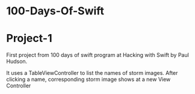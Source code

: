 # 100-Days-Of-Swift 
# Project-1

First project from 100 days of swift program at Hacking with Swift by Paul Hudson.

It uses a TableViewController to list the names of storm images. After clicking a name, corresponding storm image shows at a new View Controller
